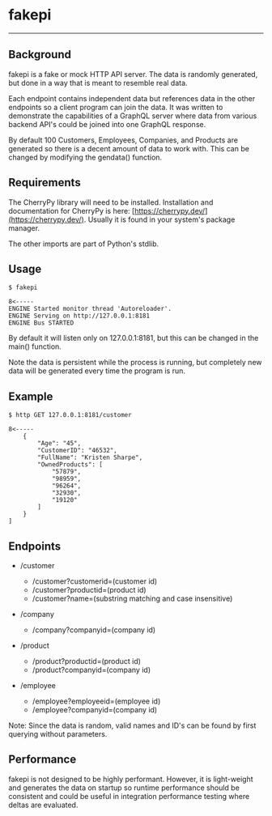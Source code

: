 # fakepi

---

## Background

fakepi is a fake or mock HTTP API server. The data is randomly generated, but done in a way that is meant to resemble real data.

Each endpoint contains independent data but references data in the other endpoints so a client program can join the data. It was written to demonstrate the capabilities of a GraphQL server where data from various backend API's could be joined into one GraphQL response.

By default 100 Customers, Employees, Companies, and Products are generated so there is a decent amount of data to work with. This can be changed by modifying the gendata() function.

## Requirements

The CherryPy library will need to be installed. Installation and documentation for CherryPy is here: [https://cherrypy.dev/](https://cherrypy.dev/). Usually it is found in your system's package manager.

The other imports are part of Python's stdlib.

## Usage
```
$ fakepi

8<-----
ENGINE Started monitor thread 'Autoreloader'.
ENGINE Serving on http://127.0.0.1:8181
ENGINE Bus STARTED
```

By default it will listen only on 127.0.0.1:8181, but this can be changed in the main() function.

Note the data is persistent while the process is running, but completely new data will be generated every time the program is run.

## Example
```
$ http GET 127.0.0.1:8181/customer

8<-----
    {
        "Age": "45",
        "CustomerID": "46532",
        "FullName": "Kristen Sharpe",
        "OwnedProducts": [
            "57879",
            "98959",
            "96264",
            "32930",
            "19120"
        ]
    }
]
```

## Endpoints

* /customer
    * /customer?customerid=(customer id)
    * /customer?productid=(product id)
    * /customer?name=(substring matching and case insensitive)

* /company
    * /company?companyid=(company id)

* /product
    * /product?productid=(product id)
    * /product?companyid=(company id)

* /employee
    * /employee?employeeid=(employee id)
    * /employee?companyid=(company id)

Note: Since the data is random, valid names and ID's can be found by first querying without parameters.

## Performance

fakepi is not designed to be highly performant. However, it is light-weight and generates the data on startup so runtime performance should be consistent and could be useful in integration performance testing where deltas are evaluated.
